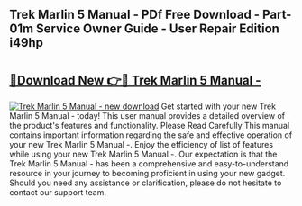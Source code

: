 ## Trek Marlin 5 Manual - PDf Free Download - Part-01m Service Owner Guide - User Repair Edition i49hp

# <h2><a href="http://cf29481.oget.top/?id=Trek+Marlin+5+Manual+-">🔗Download New 👉🔴 Trek Marlin 5 Manual -</a></h2>

[![Trek Marlin 5 Manual - new download](https://i.imgur.com/5g1atiW.png)](http://cf29481.oget.top/?id=Trek+Marlin+5+Manual+-)
Get started with your new Trek Marlin 5 Manual - today! This user manual provides a detailed overview of the product's features and functionality. Please Read Carefully This manual contains important information regarding the safe and effective operation of your new Trek Marlin 5 Manual -. Enjoy the efficiency of list of features while using your new Trek Marlin 5 Manual -. Our expectation is that the Trek Marlin 5 Manual - has been a comprehensive and easy-to-understand resource in your journey to becoming proficient in using your new gadget. Should you need any assistance or clarification, please do not hesitate to contact our support team.
